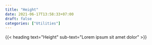 ```yaml
---
title: "Height"
date: 2021-06-17T13:58:33+07:00
draft: false
categories: ["Utilities"]
---
```


{{< heading text="Height" sub-text="Lorem ipsum sit amet dolor" >}}